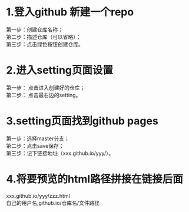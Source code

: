 # 1.登入github 新建一个repo

第一步：创建仓库名称；  
第二步：描述仓库（可以省略）；  
第三步：点击绿色按钮创建仓库。

# 2.进入setting页面设置

第一步： 点击进入创建好的仓库；  
第二步： 点击最右边的setting。

# 3.setting页面找到github pages

第一步：选择master分支；  
第二步：点击save保存；  
第三步：记下链接地址（xxx.github.io/yyy/）。

# 4.将要预览的html路径拼接在链接后面

xxx.github.io/yyy/zzz.html  
自己的用户名,github.io/仓库名/文件路径